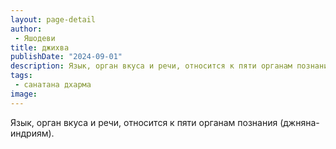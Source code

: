 ```yaml
---
layout: page-detail
author:
 - Яшодеви
title: джихва
publishDate: "2024-09-01"
description: Язык, орган вкуса и речи, относится к пяти органам познания (джняна-индриям).
tags:
 - санатана дхарма
image: 
---
```


Язык, орган вкуса и речи, относится к пяти органам познания (джняна-индриям).

